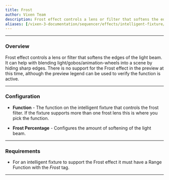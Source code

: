 ```yaml
---
title: Frost
author: Vixen Team
description: Frost effect controls a lens or filter that softens the edges of the light beam.
aliases: [/vixen-3-documentation/sequencer/effects/intelligent-fixture/frost/]
---
```


---

### Overview

Frost effect controls a lens or filter that softens the edges of the light beam.
It can help with blending light/gobos/animation-wheels into a scene by hiding sharp edges.
There is no support for the Frost effect in the preview at this time, although the preview legend can be used to verify the function is active.

---

### Configuration

* **Function** - The function on the intelligent fixture that controls the frost filter.  If the fixture supports more than one frost lens this is where you pick the function.

* **Frost Percentage** - Configures the amount of softening of the light beam.

---

### Requirements 

* For an intelligent fixture to support the Frost effect it must have a Range Function with the _Frost_ tag.

---





